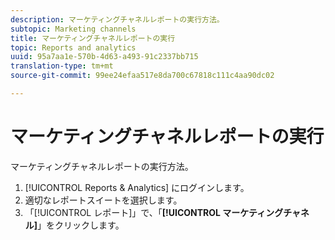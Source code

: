 ```yaml
---
description: マーケティングチャネルレポートの実行方法。
subtopic: Marketing channels
title: マーケティングチャネルレポートの実行
topic: Reports and analytics
uuid: 95a7aa1e-570b-4d63-a493-91c2337bb715
translation-type: tm+mt
source-git-commit: 99ee24efaa517e8da700c67818c111c4aa90dc02

---
```



# マーケティングチャネルレポートの実行

マーケティングチャネルレポートの実行方法。

1. [!UICONTROL Reports &amp; Analytics] にログインします。
1. 適切なレポートスイートを選択します。
1. 「[!UICONTROL レポート]」で、「**[!UICONTROL マーケティングチャネル]**」をクリックします。
